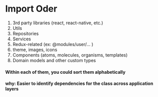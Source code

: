 # Import Oder

1. 3rd party libraries (react, react-native, etc.)
2. Utils
3. Repositories
4. Services
5. Redux-related (ex: @modules/user/… )
6. theme, images, icons
7. Components (atoms, molecules, organisms, templates)
8. Domain models and other custom types

#### Within each of them, you could sort them alphabetically
#### why: Easier to identify dependencies for the class across application layers